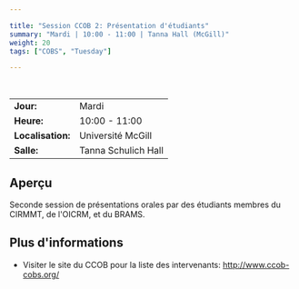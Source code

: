 ```yaml
---

title: "Session CCOB 2: Présentation d'étudiants"
summary: "Mardi | 10:00 - 11:00 | Tanna Hall (McGill)"
weight: 20
tags: ["COBS", "Tuesday"]

---
```


<br>

| | |
| - | - |
| **Jour:** | Mardi |
| **Heure:** | 10:00 - 11:00 |
| **Localisation:** | Université McGill |
| **Salle:** | Tanna Schulich Hall |

## Aperçu

Seconde session de présentations orales par des étudiants membres du CIRMMT, de l'OICRM, et du BRAMS.

## Plus d'informations

- Visiter le site du CCOB pour la liste des intervenants: http://www.ccob-cobs.org/